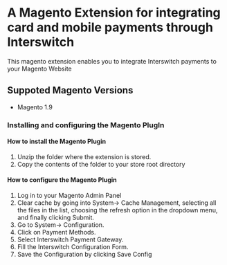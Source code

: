 # A Magento Extension for integrating card and mobile payments through Interswitch

This magento extension enables you to integrate Interswitch payments to your Magento Website

## Suppoted Magento Versions
- Magento 1.9


### Installing and configuring the Magento PlugIn

#### How to install the Magento Plugin
1. Unzip the folder where the extension is stored.
2. Copy the contents of the  folder to  your store root directory 

####  How to configure the Magento Plugin
1. Log in to your Magento Admin Panel
2. Clear cache by going into System-> Cache Management, selecting all the files in the list, choosing the refresh option in the dropdown menu, and finally clicking Submit.
3. Go to System-> Configuration. 
4. Click on Payment Methods.
5. Select Interswitch Payment Gateway. 
6. Fill the Interswitch Configuration Form. 
7. Save the Configuration by clicking Save Config




